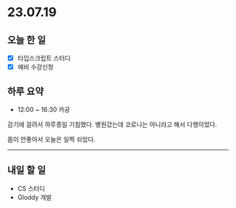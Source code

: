 # 23.07.19

## 오늘 한 일

- [x] 타입스크립트 스터디
- [x] 예비 수강신청

## 하루 요약

- 12:00 ~ 16:30 카공

감기에 걸려서 하루종일 기침했다. 병원갔는데 코로나는 아니라고 해서 다행이었다.

몸이 안좋아서 오늘은 일찍 쉬었다.

---

## 내일 할 일

- CS 스터디
- Gloddy 개발
